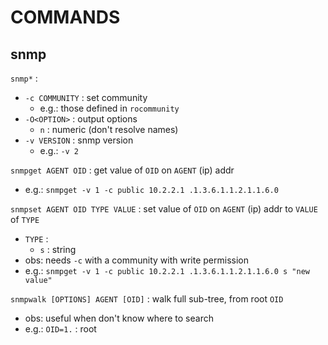 # COMMANDS

## snmp

`snmp*` :   
*	`-c COMMUNITY` : set community
	*	e.g.: those defined in `rocommunity`
*	`-O<OPTION>` : output options
	*	`n` : numeric (don't resolve names)
*	`-v VERSION` : snmp version
	*	e.g.: `-v 2`

`snmpget AGENT OID` : get value of `OID` on `AGENT` (ip) addr
*	e.g.: `snmpget -v 1 -c public 10.2.2.1 .1.3.6.1.1.2.1.1.6.0`

`snmpset AGENT OID TYPE VALUE` : set value of `OID` on `AGENT` (ip) addr to `VALUE` of `TYPE`
*	`TYPE` :
	*	`s` : string
*	obs: needs `-c` with a community with write permission
*	e.g.: `snmpget -v 1 -c public 10.2.2.1 .1.3.6.1.1.2.1.1.6.0 s "new value"`

`snmpwalk [OPTIONS] AGENT [OID]` : walk full sub-tree, from root `OID`  
*	obs: useful when don't know where to search
*	e.g.: `OID=1.` : root  

